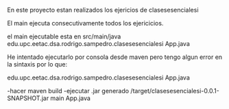 En este proyecto estan realizados los ejericios de clasesesencialesi

El main ejecuta consecutivamente todos los ejericicios.

el main ejecutable esta en src/main/java edu.upc.eetac.dsa.rodrigo.sampedro.clasesesencialesi App.java

He intentado ejecutarlo por consola desde maven pero tengo algun error en la sintaxis por lo que:

edu.upc.eetac.dsa.rodrigo.sampedro.clasesesencialesi App.java

-hacer maven build 
-ejecutar .jar generado /target/clasesesencialesi-0.0.1-SNAPSHOT.jar main App.java
